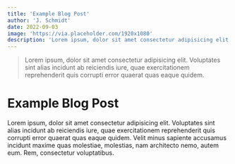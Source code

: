 ```yaml
---
title: 'Example Blog Post'
author: 'J. Schmidt'
date: 2022-09-03
image: 'https://via.placeholder.com/1920x1080'
description: 'Lorem ipsum, dolor sit amet consectetur adipisicing elit. Voluptates sint alias incidunt ab reiciendis iure, quae exercitationem reprehenderit quis corrupti error quaerat quas eaque quidem.'
---
```


> Lorem ipsum, dolor sit amet consectetur adipisicing elit. Voluptates sint alias incidunt ab reiciendis iure, quae exercitationem reprehenderit quis corrupti error quaerat quas eaque quidem.

# Example Blog Post
Lorem ipsum, dolor sit amet consectetur adipisicing elit. Voluptates sint alias incidunt ab reiciendis iure, quae exercitationem reprehenderit quis corrupti error quaerat quas eaque quidem. Velit minus sapiente accusamus incidunt maxime quas molestiae, molestias, nam architecto nemo, autem eum. Rem, consectetur voluptatibus.